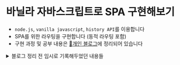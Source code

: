 # 바닐라 자바스크립트로 SPA 구현해보기

- `node.js`, `vanilla javascript`, `history API`를 이용합니다
- SPA를 위한 라우팅을 구현합니다 (동적 라우팅 포함)
- 구현 과정 및 공부 내용은 [📎개인 블로그](https://emewjin.github.io/study/vanilaspa)에 정리되어 있습니다

<details>
<summary>블로그 정리 전 임시로 기록해두었던 내용들</summary>
<div markdown="1">

# 간단하게 정리하는 문서

- [유튜브 강의](https://www.youtube.com/watch?v=6BozpmSjk-Y&t=900s)를 보고 바닐라 자바스크립트로 SPA 구현해보기
- 블로그에 올리기 전에 임시로 기록하는 공간
- [참고한 git 저장소](https://github.com/Siihyun/CODEV21-FRONT)

  리액트로 SPA를 만들고 동적라우팅으로 구성을 하면서 SPA가 뭐고 라우팅이 뭔지는 얕게 알게 되었으나 그게 실제로 어떻게 동작하는지 내부적인 부분은 알지 못했다. 바닐라 자바스크립트로 직접 구현해보면서 어떤걸 써서 그렇게 만들 수 있었던 건지를 알아보고자 함.

## Router 만들기

- 현재 location의 pathname이 지정한 route의 path와 일치하는지를 확인한다. /에서는 path가 /인 것의 isMatch가 true로 반환되고 /courses에서는 path가 그와 동일한 두번째 객체의 isMatch가 true로 반환된다.

```js
(3) [{…}, {…}, {…}]
[
    {
        "route": {
            "path": "/"
        },
        "isMatch": true
    },
    {
        "route": {
            "path": "/courses"
        },
        "isMatch": false
    },
    {
        "route": {
            "path": "/courses/:id"
        },
        "isMatch": false
    }
]
```

- 그중에서 true인 것만을 찾기 위해 find 메소드를 이용한다.

```js
let match = potentialMatches.find((potentialMatch) => potentialMatch.isMatch);
```

- isMatch는 추후 result로 대체될 것인데, 파라미터를 확인하여 동적라우팅을 해주는 역할을 하게 될 것이다.

### `pushstate()`

- history API > window의 이벤트. window를 생략하고 그냥 `pushState()` 로만 쓸 수도 있다.
- `pushState()`를 사용해서 브라우저의 주소를 바꾼다.
- 뒤로가기를 눌렀을 때 url만 바꿔줄 뿐 다시 렌더링을 해주지는 않는다. (router를 다시 동작시키지 않음) 이에 주의해야 한다.
- pushState는 state, title, url 세 개의 인자를 받는다.
- state : 새로운 세션 기록 항목에 연결할 상태 객체. 새로운 데이터 객체를 의미한다. 저장해야할 데이터가 없다면 null 또는 빈 객체를 전달한다.
- title : 보통 빈 문자열을 지정한다. 현재 대부분의 브라우저가 title을 무시하기 때문. 또는 state에 대한 짧은 제목을 제공하는 용으로 쓰기도 한다.
- url : (optional) 새로운 세션 기록 항목의 url. 즉 이동하고 싶은 url. 현재 url과 같은 출처를 가져야 하며 지정하지 않는 경우 문서의 현재 url을 사용한다. 주의할 점은 pushState() 호출 이후에 브라우저는 주어진 URL로 탐색하지 않는다는 것.

```js
const navigateTo = (url) => {
  history.pushState(null, null, url);
  router();
};
```

- href로 링크를 걸면 새로고침이 발생하므로 먼저 이를 막아야 한다. 아래 코드 실행시 새로고침 없이 페이지 이동이 가능함을 확인할 수 있다.

```js
document.addEventListener("DOMContentLoaded", () => {
  document.body.addEventListener("click", (e) => {
    //이벤트 위임을 위해 작성하는 코드
    //data-link라는 data attribute를 가진 링크에만 작동하도록 조건문을 작성해 이벤트를 위임한다
    if (e.target.matches("[data-link]")) {
      // 링크가 기본으로 가지고 있는 동작을 멈춰서 새로고침을 방지한다
      e.preventDefault();
      // 그리고 페이지 콘텐츠 변경 및 path 이동을 위해 우리가 만든 함수를 대신 실행한다
      // 링크가 가진 href를 url로 삼아서 함수를 실행한다
      navigateTo(e.target.href);
    }
  });
  router();
});
```

### popstate

- popstate가 뭘까.. MDN에서는 다음과 같이 말하고 있다

  > Window 인터페이스의 popstate 이벤트는 사용자의 세션 기록 탐색으로 인해 현재 활성화된 기록 항목이 바뀔 때 발생합니다. 만약 활성화된 엔트리가 history.pushState() 메서드나 history.replaceState() 메서드에 의해 생성되면, popstate 이벤트의 state 속성은 히스토리 엔트리 state 객체의 복사본을 갖게 됩니다.
  >
  > history.pushState() 또는 history.replaceState()는 popstate 이벤트를 발생시키지 않는 것에 유의합니다.popstate 이벤트는 브라우저의 백 버튼이나 (history.back() 호출) 등을 통해서만 발생된다.

- `pushState()`에서의 문제를 해결하기 위해 사용한다. potstate 이벤트가 발생할 때마다 router 함수를 호출한다. 이 router 함수는 밑에서 작성할 view를 그려내는 것을 포함하고 있다. 즉, `pushState()`만으로는 url이 바뀔 뿐 안의 콘텐츠까지 재렌더링 되지는 않으니 재렌더링 되도록 하기 위해 사용한다.

```js
window.addEventListener("popstate", router);
```

## View 만들기

그동안 리액트나 뷰 공식문서에서 왜 view라고 하는지 궁금했었는데 직접 만들어보니까 확 와닿으면서 알게되었다.
SPA이기 때문에 각 route의 콘텐츠를 page라고 부르는것은 앞뒤가 안맞고, 결국 보여지는 부분을 갈아끼우면서 렌더링하는 것이니 `view`라는 이름이 더없이 적절했다.

### 기본 템플릿 만들기

AbstractView.js로 기본 템플릿이 될 class를 만든다. 모든 view들은 이 class를 상속받아 확장해서 작성될 것이다. Template같은데 왜 AbstractView라고 이름을 지은걸까 궁금했는데 일종의 컨벤션인 것 같다. 그냥 Abstract Class라는 개념이 있음. [abstract에 대한 생활코딩 글](https://www.opentutorials.org/course/1223/6062)

> abstract라는 것이 상속을 강제하는 일종의 규제라고 생각하자. 즉 abstract 클래스나 메소드를 사용하기 위해서는 반드시 상속해서 사용하도록 강제하는 것이 abstract다. ... 추상 메소드란 메소드의 시그니처만이 정의된 비어있는 메소드를 의미한다.

추상이라고 하니까 말만 들어도 어렵다 ㅎ

### 각각의 view만들기

AbstractView를 상속받아 그에서 확장하여 만든다. 주로 해당 view의 html을 반환하는 함수를 이용한다. 이 함수를 async로 관리해줘야 하는 이유는 server side에서 렌더링 하기 위함이다. => 잘 모르겠음... 좀더 알아보고 추가작성 필요

```js
import AbstractView from "./AbstractView.js";

export default class extends AbstractView {
  constructor() {
    super();
    this.setTitle("Dashboard");
  }

  /**
   *
   * @returns app div에 그려낼 해당 view의 html을 반환합니다.
   */
  async getHtml() {
    return `
            <h1>초기 페이지입니다</h1>
            <p>      
              Lorem ipsum dolor sit, amet consectetur adipisicing elit. Enim dolore quia
              voluptate odio corporis aliquid? At adipisci labore eligendi rerum qui
              numquam tempora molestiae porro! Maxime hic aperiam sit eligendi?
            </p>
            <nav class="nav">
              <a href="/" class="nav__link" data-link>초기페이지</a>
              <a href="/courses" class="nav__link" data-link>코스</a>
            </nav>
        `;
  }
}
```

### view를 라우터와 연결하기

```js
//view가 class이기 때문에 new 생성자를 사용해서 새 인스턴스를 만든다
const view = new match.route.view();

// async await으로 관리해주지 않으면 추후 자바스크립트를 실행할 때,  html이 로드된 후 자바스크립트가 실행된다는 순서가 보장되지 않아 자바스크립트가 요소를 찾지 못해 에러가 날까?
document.querySelector("#app").innerHTML = await view.getHtml();
```

여기까지 하고 실행했을 때 마주하는 에러

> Dashboard:1 Failed to load module script: Expected a JavaScript module script but the server responded with a MIME type of "text/html". Strict MIME type checking is enforced for module scripts per HTML spec.

내 prettier, eslint 설정에서는 import를 할 때 .js 를 따로 붙이지 않는데, 그렇다보니 발생하는 문제였다. import할 때 경로에 .js 라는 확장자명을 추가해주었다. 만약 `import AbstractView from "./AbstractView";` 로 했을 때 AbstractView가 폴더였고 그 안에 `index.js`가 있었으면 상관없었을 텐데, 지금은 폴더가 아니라 단일 파일(?)이어서 파일 확장자명을 명시해준다.

## 동적라우팅

여기가 제일 복잡하다...

리액트에서 했던 것처럼 바닐라 자바스크립트도 :id로 파라미터를 작성한다. `/some/:id` 형식으로 들어왔는지 확인하기 위해 정규표현식을 작성한다.

```js
const pathToRegex = (path) =>
  new RegExp("^" + path.replace(/\//g, "\\/").replace(/:\w+/g, "(.+)") + "$");

console.log(pathToRegex("/posts/:id")); // /^\/posts\/(.+)$/

console.log("/posts/2".match(/^\/posts\/(.+)$/));
// [
//     "/posts/2",
//     "2"
// ]
```

url에서 파라미터를 가져오는 함수를 작성한다. 다음의 함수는

```js
["/posts/2", "2"];
```

요 배열에서 두번째 값만을 가져오는 역할을 한다.

```js
const getParams = (match) => {
  const values = match.result.slice(1);
};
```

```js
const getParams = (match) => {
  const values = match.result.slice(1);
  // 뒤에 쿼리파라미터 등이 붙어도 인지할 수 있게 작성
  // 중간중간 console.log를 찍어가면서 이해해야 한다.
  const keys = Array.from(match.route.path.matchAll(/:(\w+)/g)).map(
    (result) => result[1]
  );

  console.log(Array.from(match.route.path.matchAll(/:(\w+)/g)));
  return {};
};

//요 함수가 console에 찍어내는 배열은 다음과 같다.

[[":id", "id"]];

0: Array(2)
0: ":id"
1: "id"
groups: undefined
index: 9
input: "/courses/:id"

  return Object.fromEntries(
    keys.map((key, i) => {
      console.log([key, values[i]]); // ["id","2"]
      return [key, values[i]];
    })
  );

```

</div>
</details>
